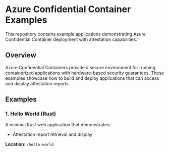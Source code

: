 # Azure Confidential Container Examples

This repository contains example applications demonstrating Azure Confidential Container deployment with attestation capabilities.

## Overview

Azure Confidential Containers provide a secure environment for running containerized applications with hardware-based security guarantees. These examples showcase how to build and deploy applications that can access and display attestation reports.

## Examples

### 1. Hello World (Rust)

A minimal Rust web application that demonstrates:

- Attestation report retrieval and display

**Location**: `/hello-world`
